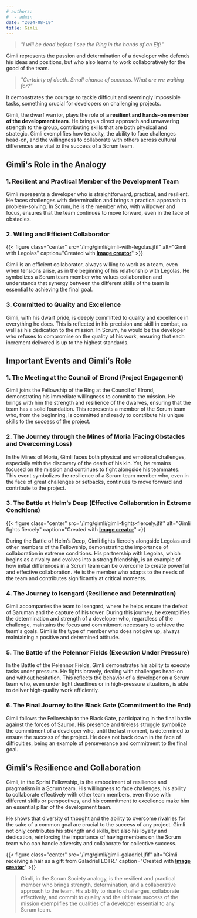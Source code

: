 ```yaml
---
# authors:
#  - admin
date: "2024-08-19"
title: Gimli
---
```



> *"I will be dead before I see the Ring in the hands of an Elf!"*

Gimli represents the passion and determination of a developer who defends his ideas and positions, but who also learns to work collaboratively for the good of the team.

> *"Certainty of death. Small chance of success. What are we waiting for?"*

It demonstrates the courage to tackle difficult and seemingly impossible tasks, something crucial for developers on challenging projects.


<!--more-->


Gimli, the dwarf warrior, plays the role of **a resilient and hands-on member of the development team**. He brings a direct approach and unwavering strength to the group, contributing skills that are both physical and strategic. Gimli exemplifies how tenacity, the ability to face challenges head-on, and the willingness to collaborate with others across cultural differences are vital to the success of a Scrum team.


## Gimli's Role in the Analogy

### 1. Resilient and Practical Member of the Development Team

Gimli represents a developer who is straightforward, practical, and resilient. He faces challenges with determination and brings a practical approach to problem-solving. In Scrum, he is the member who, with willpower and focus, ensures that the team continues to move forward, even in the face of obstacles.

### 2. Willing and Efficient Collaborator


{{< figure class="center" src="/img/gimli/gimli-with-legolas.jfif" alt="Gimli with Legolas" caption="Created with [**Image creator**](https://www.bing.com/images/create?)" >}}



Gimli is an efficient collaborator, always willing to work as a team, even when tensions arise, as in the beginning of his relationship with Legolas. He symbolizes a Scrum team member who values ​​collaboration and understands that synergy between the different skills of the team is essential to achieving the final goal.

### 3. Committed to Quality and Excellence

Gimli, with his dwarf pride, is deeply committed to quality and excellence in everything he does. This is reflected in his precision and skill in combat, as well as his dedication to the mission. In Scrum, he would be the developer who refuses to compromise on the quality of his work, ensuring that each increment delivered is up to the highest standards.

## Important Events and Gimli’s Role

### 1. The Meeting at the Council of Elrond (Project Engagement)

Gimli joins the Fellowship of the Ring at the Council of Elrond, demonstrating his immediate willingness to commit to the mission. He brings with him the strength and resilience of the dwarves, ensuring that the team has a solid foundation. This represents a member of the Scrum team who, from the beginning, is committed and ready to contribute his unique skills to the success of the project.

### 2. The Journey through the Mines of Moria (Facing Obstacles and Overcoming Loss)

In the Mines of Moria, Gimli faces both physical and emotional challenges, especially with the discovery of the death of his kin. Yet, he remains focused on the mission and continues to fight alongside his teammates. This event symbolizes the resilience of a Scrum team member who, even in the face of great challenges or setbacks, continues to move forward and contribute to the project.

### 3. The Battle at Helm’s Deep (Effective Collaboration in Extreme Conditions)


{{< figure class="center" src="/img/gimli/gimli-fights-fiercely.jfif" alt="Gimli fights fiercely" caption="Created with [**Image creator**](https://www.bing.com/images/create?)" >}}



During the Battle of Helm’s Deep, Gimli fights fiercely alongside Legolas and other members of the Fellowship, demonstrating the importance of collaboration in extreme conditions. His partnership with Legolas, which begins as a rivalry and evolves into a strong friendship, is an example of how initial differences in a Scrum team can be overcome to create powerful and effective collaboration. He is the member who adapts to the needs of the team and contributes significantly at critical moments.

### 4. The Journey to Isengard (Resilience and Determination)

Gimli accompanies the team to Isengard, where he helps ensure the defeat of Saruman and the capture of his tower. During this journey, he exemplifies the determination and strength of a developer who, regardless of the challenge, maintains the focus and commitment necessary to achieve the team's goals. Gimli is the type of member who does not give up, always maintaining a positive and determined attitude.

### 5. The Battle of the Pelennor Fields (Execution Under Pressure)

In the Battle of the Pelennor Fields, Gimli demonstrates his ability to execute tasks under pressure. He fights bravely, dealing with challenges head-on and without hesitation. This reflects the behavior of a developer on a Scrum team who, even under tight deadlines or in high-pressure situations, is able to deliver high-quality work efficiently.

### 6. The Final Journey to the Black Gate (Commitment to the End)

Gimli follows the Fellowship to the Black Gate, participating in the final battle against the forces of Sauron. His presence and tireless struggle symbolize the commitment of a developer who, until the last moment, is determined to ensure the success of the project. He does not back down in the face of difficulties, being an example of perseverance and commitment to the final goal.

## Gimli's Resilience and Collaboration

Gimli, in the Sprint Fellowship, is the embodiment of resilience and pragmatism in a Scrum team. His willingness to face challenges, his ability to collaborate effectively with other team members, even those with different skills or perspectives, and his commitment to excellence make him an essential pillar of the development team.

He shows that diversity of thought and the ability to overcome rivalries for the sake of a common goal are crucial to the success of any project. Gimli not only contributes his strength and skills, but also his loyalty and dedication, reinforcing the importance of having members on the Scrum team who can handle adversity and collaborate for collective success.

{{< figure class="center" src="/img/gimli/gimli-galadriel.jfif" alt="Gimli receiving a hair as a gift from Galadriel LOTR." caption="Created with [**Image creator**](https://www.bing.com/images/create?)" >}}




> Gimli, in the Scrum Society analogy, is the resilient and practical member who brings strength, determination, and a collaborative approach to the team. His ability to rise to challenges, collaborate effectively, and commit to quality and the ultimate success of the mission exemplifies the qualities of a developer essential to any Scrum team.

<br>